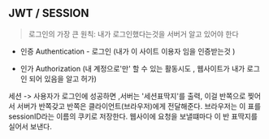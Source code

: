 ## JWT / SESSION

> 로그인의 가장 큰 원칙: 내가 로그인했다는것을 서버거 알고 있어야 한다

- 인증 Authentication - 로그인
(내가 이 사이트 이용자 임을 인증받는것 ) 

- 인가 Authorization
(내 계정으로'만' 할 수 있는 활동시도 , 웹사이트가 내가 로그인 되어 있음을 알고 허가)

세션 -> 사용자가 로그인에 성공하면 ,서버는 '세션표딱지'를 출력, 이걸 반쪽으로 찢어서 서버가 반쪽갖고 반쪽은 클라이언트(브라우저)에게 전달해준다.
브라우저는 이 표를 sessionID라는 이름의 쿠키로 저장한다.
웹사이에 요청을 보낼떄마다 이 반 표딱지를 실어서 보낸다.
